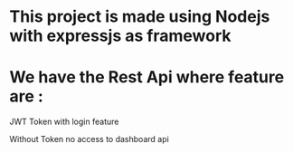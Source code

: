 # This project is made using Nodejs with expressjs as framework

# We have the Rest Api where feature are :

JWT Token with login feature

Without Token no access to dashboard api

